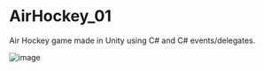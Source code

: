 # AirHockey_01
Air Hockey game made in Unity using C# and C# events/delegates.
 
![image](https://github.com/SyncTank/AirHockey_Game_PRJ/assets/30980904/2868aaf0-d919-4723-845b-f645fa1a5f34)
